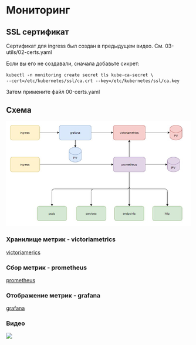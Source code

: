 # Мониторинг 

## SSL сертификат

Сертификат для ingress был создан в предыдущем видео. См. 03-utils/02-certs.yaml

Если вы его не создавали, сначала добавьте сикрет:

    kubectl -n monitoring create secret tls kube-ca-secret \
    --cert=/etc/kubernetes/ssl/ca.crt --key=/etc/kubernetes/ssl/ca.key

Затем примените файл 00-certs.yaml

## Схема

![схема](images/scheme.jpg)

### Хранилище метрик - victoriametrics

[victoriamerics](01-victoriametrics/README.md)

### Сбор метрик - prometheus

[prometheus](02-prometheus/README.md)

### Отображение метрик - grafana

[grafana](03-grafana/README.md)

### Видео

[<img src="https://img.youtube.com/vi/nEzXmDYDqg8/maxresdefault.jpg" width="50%">](https://youtu.be/nEzXmDYDqg8)